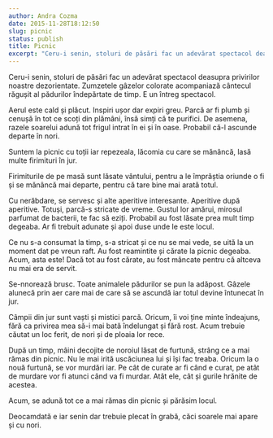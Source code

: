 ```yaml
---
author: Andra Cozma
date: 2015-11-28T18:12:50
slug: picnic
status: publish
title: Picnic
excerpt: "Ceru-i senin, stoluri de păsări fac un adevărat spectacol deasupra privirilor noastre dezorientate. Zumzetele gâzelor colorate acompaniază cântecul răgușit al  "
---
```

Ceru-i senin, stoluri de păsări fac un adevărat spectacol deasupra privirilor noastre dezorientate. Zumzetele gâzelor colorate acompaniază cântecul răgușit al pădurilor îndepărtate de timp. E un întreg spectacol.

Aerul este cald și plăcut. Inspiri ușor dar expiri greu. Parcă ar fi plumb și cenușă în tot ce scoți din plămâni, însă simți că te purifici. De asemena, razele soarelui adună tot frigul intrat în ei și în oase. Probabil că-l ascunde departe în nori.

Suntem la picnic cu toții iar repezeala, lăcomia cu care se mănâncă, lasă multe firimituri în jur.

Firimiturile de pe masă sunt lăsate vântului, pentru a le împrăștia oriunde o fi și se mănâncă mai departe, pentru că tare bine mai arată totul.

Cu nerăbdare, se servesc și alte aperitive interesante. Aperitive după aperitive. Totuși, parcă-s stricate de vreme. Gustul lor amărui, mirosul parfumat de bacterii, te fac să eziți. Probabil au fost lăsate prea mult timp degeaba. Ar fi trebuit adunate și apoi duse unde le este locul.

Ce nu s-a consumat la timp, s-a stricat și ce nu se mai vede, se uită la un moment dat pe vreun raft. Au fost reamintite și cărate la picnic degeaba. Acum, asta este! Dacă tot au fost cărate, au fost mâncate pentru că altceva nu mai era de servit.

Se-nnorează brusc. Toate animalele pădurilor se pun la adăpost. Gâzele alunecă prin aer care mai de care să se ascundă iar totul devine întunecat în jur.

Câmpii din jur sunt vaști și mistici parcă. Oricum, îi voi ține minte îndeajuns, fără ca privirea mea să-i mai bată îndelungat și fără rost. Acum trebuie căutat un loc ferit, de nori și de ploaia lor rece.

După un timp, mâini decojite de noroiul lăsat de furtună, strâng ce a mai rămas din picnic. Nu le mai irită uscăciunea lui și își fac treaba. Oricum la o nouă furtună, se vor murdări iar. Pe cât de curate ar fi când e curat, pe atât de murdare vor fi atunci când va fi murdar. Atât ele, cât și gurile hrănite de acestea.

Acum, se adună tot ce a mai rămas din picnic și părăsim locul.

Deocamdată e iar senin dar trebuie plecat în grabă, căci soarele mai apare și cu nori.
    